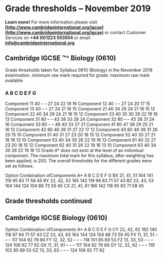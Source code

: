 # Grade thresholds – November 2019 

**Learn more!** For more information please visit **[http://www.cambridgeinternational.org/igcse](http://www.cambridgeinternational.org/igcse)** or contact Customer Services on **+44 (0)1223 553554** or email **info@cambridgeinternational.org** 

## Cambridge IGCSE ™^ Biology (0610) 

 Grade thresholds taken for Syllabus 0610 (Biology) in the November 2019 examination. minimum raw mark required for grade: maximum raw mark available 

### A B C D E F G 

 Component 11 40 – – 27 24 22 19 16 Component 12 40 – – 27 24 20 17 15 Component 13 40 – – 27 24 21 18 15 Component 21 40 34 29 24 21 18 15 12 Component 22 40 34 29 24 21 18 15 12 Component 23 40 35 30 26 22 19 16 13 Component 31 80 – – 43 38 33 28 24 Component 32 80 – – 45 38 31 24 16 Component 33 80 – – 46 40 33 27 21 Component 41 80 47 38 29 25 21 16 12 Component 42 80 46 39 31 27 22 17 12 Component 43 80 46 39 31 26 20 15 10 Component 51 40 31 27 23 20 18 15 12 Component 52 40 33 27 21 18 16 13 10 Component 53 40 34 30 26 22 19 16 13 Component 61 40 32 27 23 20 18 15 12 Component 62 40 31 26 22 19 16 13 10 Component 63 40 34 30 26 22 19 16 13 Grade A* does not exist at the level of an individual component. The maximum total mark for this syllabus, after weighting has been applied, is 200. The overall thresholds for the different grades were set as follows. 

 Option Combination ofComponents A* A B C D E F G BX 21, 41, 51 164 141 118 95 83 71 58 45 BY 22, 42, 52 165 142 119 96 83 71 57 43 BZ 23, 43, 53 164 144 124 104 88 73 59 45 CX 21, 41, 61 166 142 118 95 83 71 58 45 


## Grade thresholds continued 

## Cambridge IGCSE Biology (0610) 

 Option Combination ofComponents A* A B C D E F G CY 22, 42, 62 162 140 118 97 84 71 57 43 CZ 23, 43, 63 164 144 124 104 88 73 59 45 FX 11, 31, 51 – – – 117 104 92 79 66 FY 12, 32, 52 – – – 118 101 85 69 53 FZ 13, 33, 53 – – – 124 108 92 77 62 GX 11, 31, 61 – – – 117 104 92 79 66 GY 12, 32, 62 – – – 119 102 85 69 53 GZ 13, 33, 63 – – – 124 108 92 77 62 


